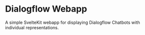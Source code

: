 # Dialogflow Webapp

A simple SvelteKit webapp for displaying Dialogflow Chatbots with individual representations.
